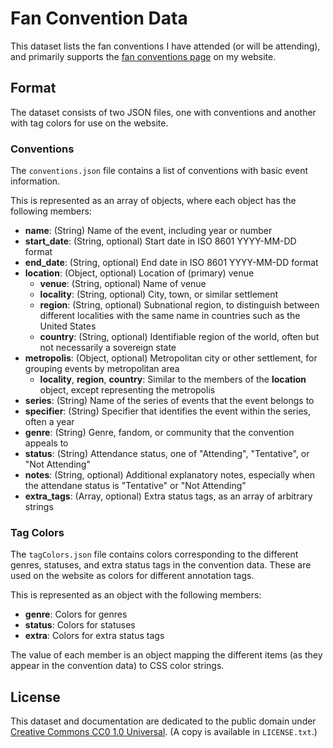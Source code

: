 # Fan Convention Data

This dataset lists the fan conventions I have attended (or will be attending), and primarily supports the [fan conventions page](https://www.jackgraysonfox.xyz/fancons/) on my website.

## Format

The dataset consists of two JSON files, one with conventions and another with tag colors for use on the website.

### Conventions

The `conventions.json` file contains a list of conventions with basic event information.

This is represented as an array of objects, where each object has the following members:

* **name**: (String) Name of the event, including year or number
* **start_date**: (String, optional) Start date in ISO 8601 YYYY-MM-DD format
* **end_date**: (String, optional) End date in ISO 8601 YYYY-MM-DD format
* **location**: (Object, optional) Location of (primary) venue
	* **venue**: (String, optional) Name of venue
	* **locality**: (String, optional) City, town, or similar settlement
	* **region**: (String, optional) Subnational region, to distinguish between different localities with the same name in countries such as the United States
	* **country**: (String, optional) Identifiable region of the world, often but not necessarily a sovereign state
* **metropolis**: (Object, optional) Metropolitan city or other settlement, for grouping events by metropolitan area
	* **locality**, **region**, **country**: Similar to the members of the **location** object, except representing the metropolis
* **series**: (String) Name of the series of events that the event belongs to
* **specifier**: (String) Specifier that identifies the event within the series, often a year
* **genre**: (String) Genre, fandom, or community that the convention appeals to
* **status**: (String) Attendance status, one of "Attending", "Tentative", or "Not Attending"
* **notes**: (String, optional) Additional explanatory notes, especially when the attendane status is "Tentative" or "Not Attending"
* **extra_tags**: (Array, optional) Extra status tags, as an array of arbitrary strings

### Tag Colors

The `tagColors.json` file contains colors corresponding to the different genres, statuses, and extra status tags in the convention data. These are used on the website as colors for different annotation tags.

This is represented as an object with the following members:

* **genre**: Colors for genres
* **status**: Colors for statuses
* **extra**: Colors for extra status tags

The value of each member is an object mapping the different items (as they appear in the convention data) to CSS color strings.

## License

This dataset and documentation are dedicated to the public domain under [Creative Commons CC0 1.0 Universal](https://creativecommons.org/publicdomain/zero/1.0/). (A copy is available in `LICENSE.txt`.)

